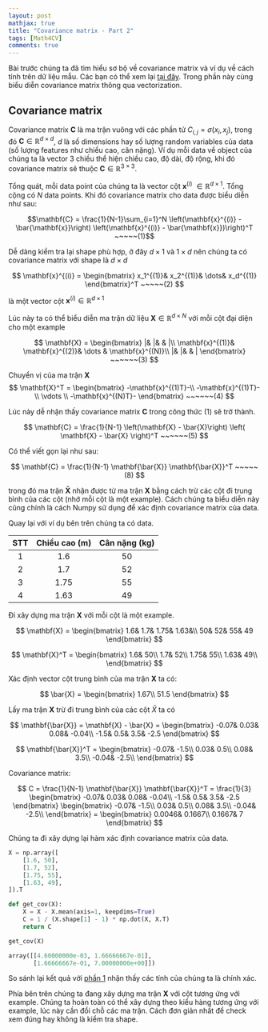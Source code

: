 ```yaml
---
layout: post
mathjax: true
title: "Covariance matrix - Part 2"
tags: [Math4CV]
comments: true
---
```


Bài trước chúng ta đã tìm hiểu sơ bộ về covariance matrix và ví dụ về cách tính trên dữ liệu mẫu. Các bạn có thể xem lại [tại đây](https://huytranvan2010.github.io/Covariance-matrix/). Trong phần này cùng biểu diễn covariance matrix thông qua vectorization.

## Covariance matrix

Covariance matrix $\mathbf{C}$ là ma trận vuông với các phần tử $C_{i,j} = \sigma(x_i,x_j)$, trong đó $\mathbf{C} \in \mathbb{R}^{d \times d}$, $d$ là số dimensions hay số lượng random variables của data (số lượng features như chiều cao, cân nặng). Ví dụ mỗi data về object của chúng ta là vector 3 chiều thể hiện chiều cao, độ dài, độ rộng, khi đó covariance matrix sẽ thuộc $\mathbf{C} \in \mathbb{R}^{3 \times 3}$.

Tổng quát, mỗi data point của chúng ta là vector cột $\mathbf{x}^{(i)}$ $\in \mathbb{R}^{d \times 1}$. Tổng cộng có $N$ data points. Khi đó covariance matrix cho data được biểu diễn như sau:

$$\mathbf{C} = \frac{1}{N-1}\sum_{i=1}^N \left(\mathbf{x}^{(i)} - \bar{\mathbf{x}}\right) \left(\mathbf{x}^{(i)} - \bar{\mathbf{x}})\right)^T ~~~~~(1)$$

Dễ dàng kiểm tra lại shape phù hợp, ở đây $d \times 1$ và $1 \times d$ nên chúng ta có covariance matrix với shape là $d \times d$

$$
\mathbf{x}^{(i)} = \begin{bmatrix}
 x_1^{(1)}&  x_2^{(1)}& \dots& x_d^{(1)}
\end{bmatrix}^T ~~~~~(2)
$$ 

là một vector cột $\mathbf{x}^{(i)} \in \mathbb{R}^{d \times 1}$

Lúc này ta có thể biểu diễn ma trận dữ liệu $\mathbf{X} \in \mathbb{R}^ {d \times N}$ với mỗi cột đại diện cho một example

$$
\mathbf{X} = 
\begin{bmatrix}
|& |& & |\\
\mathbf{x}^{(1)}& \mathbf{x}^{(2)}& \dots & \mathbf{x}^{(N)}\\ 
|& |& & |
\end{bmatrix} ~~~~~~(3)
$$

Chuyển vị của ma trận $\mathbf{X}$
$$
\mathbf{X}^T = 
\begin{bmatrix}
-\mathbf{x}^{(1)T}-\\ 
-\mathbf{x}^{(1)T}-\\ 
\vdots \\
-\mathbf{x}^{(N)T}-
\end{bmatrix} ~~~~~~(4)
$$

Lúc này dễ nhận thấy covariance matrix $\mathbf{C}$ trong công thức (1) sẽ trở thành.

$$
\mathbf{C} = \frac{1}{N-1} \left(\mathbf{X} - \bar{X}\right) \left( \mathbf{X} - \bar{X} \right)^T ~~~~~~(5)
$$

Có thể viết gọn lại như sau:

$$
\mathbf{C} = \frac{1}{N-1} \mathbf{\bar{X}} \mathbf{\bar{X}}^T ~~~~~(8)
$$

trong đó ma trận $\mathbf{\bar{X}}$ nhận được từ ma trận $\mathbf{X}$ bằng cách trừ các cột đi trung bình của các cột (nhớ mỗi cột là một example). Cách chúng ta biểu diễn này cũng chính là cách Numpy sử dụng để xác định covariance matrix của data.

Quay lại với ví dụ bên trên chúng ta có data.

|STT  | Chiều cao (m)| Cân nặng (kg)|
|:---:| :-----------:| :----------: |
|1    | 1.6          | 50           |
|2    | 1.7          | 52           |
|3    | 1.75         | 55           |
|4    | 1.63         | 49           |

Đi xây dựng ma trận $\mathbf{X}$ với mỗi cột là một example.

$$
\mathbf{X} = 
\begin{bmatrix}
1.6& 1.7& 1.75& 1.63&\\
50& 52& 55& 49
\end{bmatrix}
$$

$$
\mathbf{X}^T = 
\begin{bmatrix}
1.6& 50\\
1.7& 52\\
1.75& 55\\
1.63& 49\\
\end{bmatrix}
$$

Xác định vector cột trung bình của ma trận $\mathbf{X}$ ta có:

$$
\bar{X} = 
\begin{bmatrix}
1.67\\ 
51.5
\end{bmatrix}
$$

Lấy ma trận $\mathbf{X}$ trừ đi trung bình của các cột $\bar{X}$ ta có 

$$
\mathbf{\bar{X}} = \mathbf{X} - \bar{X} = 
\begin{bmatrix}
-0.07& 0.03& 0.08& -0.04\\
-1.5& 0.5& 3.5& -2.5
\end{bmatrix}
$$

$$
\mathbf{\bar{X}}^T = 
\begin{bmatrix}
-0.07& -1.5\\
0.03& 0.5\\
0.08& 3.5\\
-0.04& -2.5\\
\end{bmatrix}
$$

Covariance matrix:

$$
C = \frac{1}{N-1} \mathbf{\bar{X}} \mathbf{\bar{X}}^T = 
\frac{1}{3}
\begin{bmatrix}
-0.07& 0.03& 0.08& -0.04\\
-1.5& 0.5& 3.5& -2.5
\end{bmatrix} 
\begin{bmatrix}
-0.07& -1.5\\
0.03& 0.5\\
0.08& 3.5\\
-0.04& -2.5\\
\end{bmatrix} =
\begin{bmatrix}
0.0046& 0.1667\\
0.1667& 7
\end{bmatrix}
$$

Chúng ta đi xây dựng lại hàm xác định covariance matrix của data.

```python
X = np.array([ 
    [1.6, 50],
    [1.7, 52],
    [1.75, 55],
    [1.63, 49],
]).T

def get_cov(X):
    X = X - X.mean(axis=1, keepdims=True) 
    C = 1 / (X.shape[1] - 1) * np.dot(X, X.T)
    return C 

get_cov(X)
```
```python
array([[4.60000000e-03, 1.66666667e-01],
       [1.66666667e-01, 7.00000000e+00]])
```
So sánh lại kết quả với [phần 1](https://huytranvan2010.github.io/Covariance-matrix/) nhận thấy các tính của chúng ta là chính xác.

Phía bên trên chúng ta đang xây dựng ma trận $\mathbf{X}$ với cột tương ứng với example. Chúng ta hoàn toàn có thể xây dựng theo kiểu hàng tương ứng với example, lúc này cần đổi chỗ các ma trận. Cách đơn giản nhất để check xem đúng hay không là kiểm tra shape.

<!-- https://www.utdallas.edu/~Herve/Abdi-EVD2007-pretty.pdf
-->